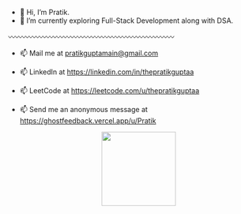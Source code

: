 - 👋 Hi, I’m Pratik.
- 🌱 I’m currently exploring Full-Stack Development along with DSA.

 〰️〰️〰️〰️〰️〰️〰️〰️〰️〰️〰️〰️〰️〰️〰️〰️〰️〰️〰️〰️〰️〰️〰️〰️
  
- 📫 Mail me at pratikguptamain@gmail.com
- 📫 LinkedIn at https://linkedin.com/in/thepratikguptaa
- 📫 LeetCode at https://leetcode.com/u/thepratikguptaa
- 📫 Send me an anonymous message at https://ghostfeedback.vercel.app/u/Pratik


  <p align="center">
  <img src="https://github-readme-stats.vercel.app/api/top-langs/?username=thepratikguptaa&layout=compact&theme=github_dark" height="150" />
</p>

<!---
thepratikguptaa/thepratikguptaa is a ✨ special ✨ repository because its `README.md` (this file) appears on your GitHub profile.
You can click the Preview link to take a look at your changes.
--->
